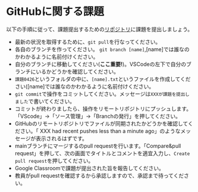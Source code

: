 # GitHubに関する課題

以下の手順に従って、課題提出するための[リポジトリ](https://github.com/lvzeyu/chss_2024_assignment)に課題を提出しましょう。

- 最新の状況を取得するために、```git pull```を行なってください。 
- 各自のブランチを作ってください。 ```git branch [name]```,[name]では誰なのかわかるように名前付けください。
- 自分のブランチに移動してください(**ここ重要!**)。VSCodeの左下で自分のブランチにいるかどうかを確認してください。
- ```課題0426```というフォルダの中に、```[name].txt```というファイルを作成してください([name]では誰なのかわかるように名前付けください。
- ```git commit```で操作をコミットしてください。メッセージは```XXXが課題を提出しました```で書いてください。
- コミットが終わりましたら、操作をリモートリポジトリにプッシュします。「VScode」→「ソース管理」→「Branchの発行」を押してください。
- GitHubのリモートリポジトリでファイルが同期されたかどうかを確認してください。「 XXX had recent pushes less than a minute ago」のようなメッセージが表示されるはずです。
- mainブランチにマージするのpull requestを行います。「Compare&pull request」を押して、次の画面でタイトルとコメントを適宜入力し、```Create pull request```を押してください。
- Google Classroomで課題が提出された旨を報告してください。
- 教員がpull requestを確認するから承認しますので、承認まで待ってください。